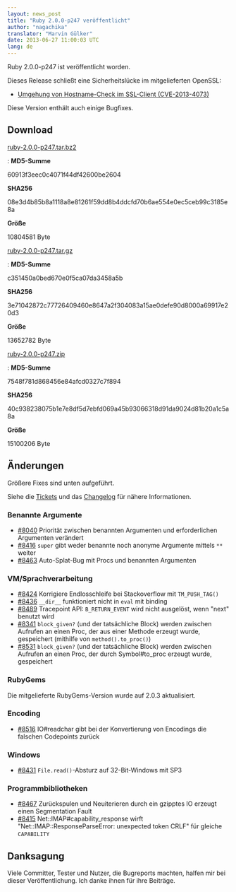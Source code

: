 ```yaml
---
layout: news_post
title: "Ruby 2.0.0-p247 veröffentlicht"
author: "nagachika"
translator: "Marvin Gülker"
date: 2013-06-27 11:00:03 UTC
lang: de
---
```


Ruby 2.0.0-p247 ist veröffentlicht worden.

Dieses Release schließt eine Sicherheitslücke im mitgelieferten
OpenSSL:

* [Umgehung von Hostname-Check im SSL-Client (CVE-2013-4073)][1]

Diese Version enthält auch einige Bugfixes.

## Download

[ruby-2.0.0-p247.tar.bz2][2]

: **MD5-Summe**

  60913f3eec0c4071f44df42600be2604

  **SHA256**

  08e3d4b85b8a1118a8e81261f59dd8b4ddcfd70b6ae554e0ec5ceb99c3185e8a

  **Größe**

  10804581 Byte

[ruby-2.0.0-p247.tar.gz][3]

: **MD5-Summe**

  c351450a0bed670e0f5ca07da3458a5b

  **SHA256**

  3e71042872c77726409460e8647a2f304083a15ae0defe90d8000a69917e20d3

  **Größe**

  13652782 Byte

[ruby-2.0.0-p247.zip][4]

: **MD5-Summe**

  7548f781d868456e84afcd0327c7f894

  **SHA256**

  40c938238075b1e7e8df5d7ebfd069a45b93066318d91da9024d81b20a1c5a8a

  **Größe**

  15100206 Byte

## Änderungen

Größere Fixes sind unten aufgeführt.

Siehe die [Tickets][5] und das [Changelog][6] für nähere
Informationen.

### Benannte Argumente

* [#8040](https://bugs.ruby-lang.org/issues/8040) Priorität zwischen benannten Argumenten und erforderlichen Argumenten verändert
* [#8416](https://bugs.ruby-lang.org/issues/8416) `super` gibt weder benannte noch anonyme Argumente mittels `**` weiter
* [#8463](https://bugs.ruby-lang.org/issues/8463) Auto-Splat-Bug mit Procs und benannten Argumenten

### VM/Sprachverarbeitung

* [#8424](https://bugs.ruby-lang.org/issues/8424) Korrigiere Endlosschleife bei Stackoverflow mit `TM_PUSH_TAG()`
* [#8436](https://bugs.ruby-lang.org/issues/8436) `__dir__` funktioniert nicht in `eval` mit binding
* [#8489](https://bugs.ruby-lang.org/issues/8489) Tracepoint API: `B_RETURN_EVENT` wird nicht ausgelöst, wenn "next" benutzt wird
* [#8341](https://bugs.ruby-lang.org/issues/8341) `block_given?` (und der tatsächliche Block) werden zwischen Aufrufen an einen Proc, der aus einer Methode erzeugt wurde, gespeichert (mithilfe von `method().to_proc()`)
* [#8531](https://bugs.ruby-lang.org/issues/8531) `block_given?` (und der tatsächliche Block) werden zwischen Aufrufen an einen Proc, der durch Symbol#to_proc erzeugt wurde, gespeichert

### RubyGems

Die mitgelieferte RubyGems-Version wurde auf 2.0.3 aktualisiert.

### Encoding

* [#8516](https://bugs.ruby-lang.org/issues/8516) IO#readchar gibt bei der Konvertierung von Encodings die falschen Codepoints zurück

### Windows

* [#8431](https://bugs.ruby-lang.org/issues/8431) `File.read()`-Absturz auf 32-Bit-Windows mit SP3

### Programmbibliotheken

* [#8467](https://bugs.ruby-lang.org/issues/8467) Zurückspulen und Neuiterieren durch ein gzipptes IO erzeugt einen Segmentation Fault
* [#8415](https://bugs.ruby-lang.org/issues/8415) Net::IMAP#capability_response wirft "Net::IMAP::ResponseParseError: unexpected token CRLF" für gleiche `CAPABILITY`

## Danksagung

Viele Committer, Tester und Nutzer, die Bugreports machten, halfen mir
bei dieser Veröffentlichung. Ich danke ihnen für ihre Beiträge.

[1]: /de/news/2013/06/27/hostname-check-bypassing-vulnerability-in-openssl-client-cve-2013-4073/
[2]: ftp://ftp.ruby-lang.org/pub/ruby/2.0/ruby-2.0.0-p247.tar.bz2
[3]: ftp://ftp.ruby-lang.org/pub/ruby/2.0/ruby-2.0.0-p247.tar.gz
[4]: ftp://ftp.ruby-lang.org/pub/ruby/2.0/ruby-2.0.0-p247.zip
[5]: https://bugs.ruby-lang.org/projects/ruby-200/issues?set_filter=1&amp;status_id=5
[6]: http://svn.ruby-lang.org/repos/ruby/tags/v2_0_0_247/ChangeLog

